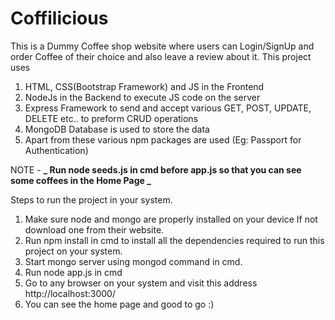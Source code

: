 # Coffilicious

This is a Dummy Coffee shop website where users can Login/SignUp and order Coffee of their choice and also leave a review about it.
This project uses

1. HTML, CSS(Bootstrap Framework) and JS in the Frontend
2. NodeJs in the Backend to execute JS code on the server
3. Express Framework to send and accept various GET, POST, UPDATE, DELETE etc.. to preform CRUD operations
4. MongoDB Database is used to store the data
5. Apart from these various npm packages are used (Eg: Passport for Authentication)

NOTE - **_ Run node seeds.js in cmd before app.js so that you can see some coffees in the Home Page _**

Steps to run the project in your system.

1. Make sure node and mongo are properly installed on your device If not download one from their website.
2. Run npm install in cmd to install all the dependencies required to run this project on your system.
3. Start mongo server using mongod command in cmd.
4. Run node app.js in cmd
5. Go to any browser on your system and visit this address http://localhost:3000/
6. You can see the home page and good to go :)
